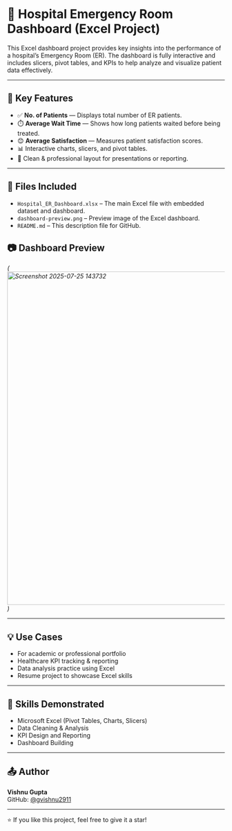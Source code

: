 # 🏥 Hospital Emergency Room Dashboard (Excel Project)

This Excel dashboard project provides key insights into the performance of a hospital’s Emergency Room (ER). The dashboard is fully interactive and includes slicers, pivot tables, and KPIs to help analyze and visualize patient data effectively.

---

## 📌 Key Features

- ✅ **No. of Patients** — Displays total number of ER patients.
- ⏱️ **Average Wait Time** — Shows how long patients waited before being treated.
- 😊 **Average Satisfaction** — Measures patient satisfaction scores.
- 📊 Interactive charts, slicers, and pivot tables.
- 🎯 Clean & professional layout for presentations or reporting.

---

## 📁 Files Included

- `Hospital_ER_Dashboard.xlsx` – The main Excel file with embedded dataset and dashboard.
- `dashboard-preview.png` – Preview image of the Excel dashboard. 
- `README.md` – This description file for GitHub.


## 📷 Dashboard Preview

*(<img width="1860" height="770" alt="Screenshot 2025-07-25 143732" src="https://github.com/user-attachments/assets/b2878765-1c3f-4ddf-93d7-aaf580b74a73" />
)*

---

## 💡 Use Cases

- For academic or professional portfolio
- Healthcare KPI tracking & reporting
- Data analysis practice using Excel
- Resume project to showcase Excel skills

---

## 📘 Skills Demonstrated

- Microsoft Excel (Pivot Tables, Charts, Slicers)
- Data Cleaning & Analysis
- KPI Design and Reporting
- Dashboard Building

---

## 📤 Author

**Vishnu Gupta**  
GitHub: [@gvishnu2911](https://github.com/gvishnu2911)

---

⭐️ If you like this project, feel free to give it a star!

